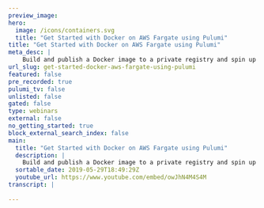 ```yaml
---
preview_image:
hero:
  image: /icons/containers.svg
  title: "Get Started with Docker on AWS Fargate using Pulumi"
title: "Get Started with Docker on AWS Fargate using Pulumi"
meta_desc: |
    Build and publish a Docker image to a private registry and spin up an AWS Fargate service, with just a few lines of TypeScript and a single `pulumi...
url_slug: get-started-docker-aws-fargate-using-pulumi
featured: false
pre_recorded: true
pulumi_tv: false
unlisted: false
gated: false
type: webinars
external: false
no_getting_started: true
block_external_search_index: false
main:
  title: "Get Started with Docker on AWS Fargate using Pulumi"
  description: |
    Build and publish a Docker image to a private registry and spin up an AWS Fargate service, with just a few lines of TypeScript and a single `pulumi up` command.  Install Pulumi: https://pulumi.io/quickstart/install.html Setup the AWS Provider: https://pulumi.io/quickstart/aws/setup.html  Based on the blog post by Joe Duffy: https://blog.pulumi.com/get-started-with-docker-on-aws-fargate-using-pulumi
  sortable_date: 2019-05-29T18:49:29Z
  youtube_url: https://www.youtube.com/embed/owJhN4M4S4M
transcript: |
    
---
```

